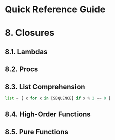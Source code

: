 Quick Reference Guide
=====================

# 8. Closures

## 8.1. Lambdas

## 8.2. Procs

## 8.3. List Comprehension

```python
list = [ x for x in [SEQUENCE] if x % 2 == 0 ]
```

## 8.4. High-Order Functions

## 8.5. Pure Functions
